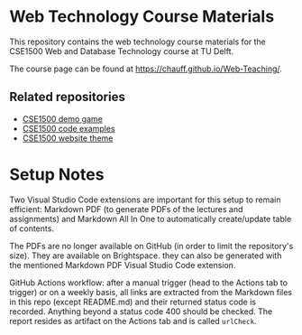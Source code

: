 # Web Technology Course Materials

This repository contains the web technology course materials for the CSE1500 Web and Database Technology course at TU Delft.

The course page can be found at https://chauff.github.io/Web-Teaching/.

## Related repositories

- [CSE1500 demo game](https://github.com/chauff/demo-game)
- [CSE1500 code examples](https://github.com/chauff/demo-code)
- [CSE1500 website theme](https://github.com/chauff/cse-theme/)

# Setup Notes

Two Visual Studio Code extensions are important for this setup to remain efficient: Markdown PDF (to generate PDFs of the lectures and assignments) and Markdown All In One to automatically create/update table of contents.

The PDFs are no longer available on GitHub (in order to limit the repository's size). They are available on Brightspace. they can also be generated with the mentioned Markdown PDF Visual Studio Code extension.

GitHub Actions workflow: after a manual trigger (head to the Actions tab to trigger) or on a weekly basis, all links are extracted from the Markdown files in this repo (except README.md) and their returned status code is recorded. Anything beyond a status code 400 should be checked. The report resides as artifact on the Actions tab and is called `urlCheck`. 

